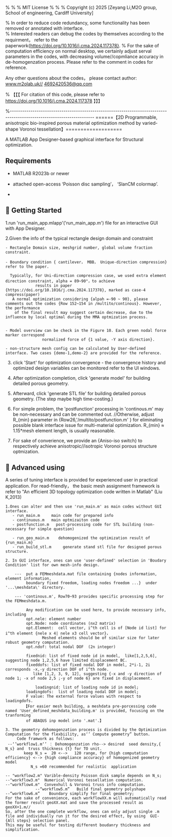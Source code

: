 % % % MIT License
% % % Copyright (c) 2025 [Zeyang Li,M2O group, School of engineering, Cardiff University]

% In order to reduce code redundancy,  some functionality has been removed or annotated with interface.  
% Interested readers can debug the codes by themselves according to the requirment，
         refer to the paperwork{https://doi.org/10.1016/j.cma.2024.117378}.
% For the sake of computation efficiency on normal desktop, we certainly 
        adjust serval parameters in the codes, with decreasing  volume//copmliance accuracy in 
        de-homogenzation process.  Please refer to the comment in codes for reference.

Any other questions about the codes， please contact author:   www.m2olab.uk// 4692420536@qq.com

% 【【【 For citation of this code,  please refer to https://doi.org/10.1016/j.cma.2024.117378 】】】

%-----------------------------------------------------------------------------------------------------------------------
======【2D Programmable, anisotropic bio-inspired porous material optimization method by varied-shape Voronoi tessellation】===================

A MATLAB App Designer-based graphical interface for Structural optimization.
## Requirements
-  MATLAB R2023b or newer
-  attached open-access  ‘Poisson disc sampling’， ‘SlanCM colormap’.

-  

## 🚀 Getting Started 

   1.run 'run_main_app.mlapp'('run_main_app.m') file for an interactive GUI with App Designer.
   
   2.Given the info of the typical rectangle design domain and constraint

	- Rectangle Domain size, meshgrid number, global volume fraction constraint.

	- Boundary condition { cantilever， MBB， Unique-direction compression} refer to the paper.

	  Typically, for Uni-direction compression case, we used extra element direction constraint, alpha = 89~90°，to achieve
                 results in paper {https://doi.org/10.1016/j.cma.2024.117378}, marked as case-4 compress(paper)
	   A normal optimization considering {alpah =-90 ~ 90}, please comments out the codes {Row 152~154 in /multito/continous}. However, the performance
	    of the final result may suggest certain decrease, due to the influence by local optimal during the MMA optmization process.


	- Model overview can be check in the Figure 10. Each green nodal force marker correspond 
					normalized force of {1 value, -Y axis direction}.

	- non-structure mesh config can be calculated by User-defined interface. Two cases {demo-1,demo-2} are provided for the reference.

   3. click 'Start' for optimization convergence
	- the convergence history and optimized design variables can be monitored refer to the UI windows. 

   4. After optimization completion, click 'generate model' for building detailed porous geometry.
   
   5. Afterward, click 'generate STL file' for building detailed porous geometry. (The step maybe high time-costing.)

   6. For simple problem, the 'postfunction' processing in 'continous.m' may be non-necessary and can be commented out.
      //Otherwise, adjust R_{min} parameter in {Row26,'/multito/postfunction.m' } for eliminating possible blank interface issue for multi-material optimization.
        R_{min} ≈ 1.15*mesh element length, is usually reasonable.
	
  7.  For sake of converience, we provide an {Aniso-iso switch} to respectively achieve anisotropic//isotropic Voronoi porous structure optmization. 


       
## 🚀 Advanced using
 A series of tuning interface is provided for experienced user in practical application.
    For read-friendly， the basic mesh assignment framework is refer to "An efficient 3D topology optimization code written in Matlab" (Liu K,2013)


    1.Ones can alter and then use 'run_main.m' as main codes without GUI interface.
       - run_main.m     main code for prepared info
       - continuous.m   main optmizaiton code
       - postfunction.m   post-processing code for STL building (non-necessary for simple question)
       
       - run_geo_main.m    dehomogenized the optimization result of {run_main.m}
       - run_build_stl.m     generate stand stl file for designed porous structure.    
    
    2. In GUI interface, ones can use 'user-defined' selection in 'Boudary Condition' list for own mesh-info design.

		---  put a FEMmeshdata.mat file containing {nodes information, element information, 
		     boundary fixed freedom, loading nodes freedom ...}  under '...\meshdata\' directory.

		--- 'continous.m', Row70~93 provides specific processing step for the FEMmeshdata.m. 

			 Any modification can be used here, to provide necessary info, including
			 opt.nele: element number 
			 opt.Node: node coordinates (nx2 matrix)  
			 opt.Element:  cell vector, i^th cell is of [Node id list] for i^th element {nele x 4| nele x3 cell vector}， 
					Meshed elements should be of similar size for later robust geometry computation.  
			 opt.ndof: total nodal DOF  (2n integer)

			 fixednid: list of fixed node id in model,  like[1,2,5,6], suggesting node 1,2,5,6 have limited displacement BC.
			 fixeddofs: list of fixed nodal DOF in model, 2*i-1, 2i corresponds -x,-y direction DOF of i^th node.
				like [1,2, 3, 9, 12], suggesting {-x and -y direction of node 1; -x of node 2,5	;-y of node 6} are fixed in displacement.
						
		         loadingnid: list of loading node id in model;
			 loadingdofs:  list of loading nodal DOF in model;
			 F value: The external force values with respect to loadingdofs.
		 	【For easier mesh building, a meshdata pre-porcessing code named 'User_defined_meshdata_building.m' is provided, focusing on the tranforming
			 of ABAQUS inp model into '.mat'.】

    3. The geometry dehomogenzation process is divided by the Optimization Computation for the flexbiility, as‘’ Compute geometry” button.
         Code framwork as follows:
	 --‘’workflow1.m‘’ ： Dehomogenzation rho--> desired  seed density,{ N_s} and  truss thickness {t} for TO unit.   
			keep N_s =  20 <-->   120 range, for {high computation efficiency} <--> {high compliance accuracy} of homogenized geometry model
			   N_s =60 recommended for realistic  application

	-- "workflow2.m" Varible-density Poisson disk sample depends on N_s;
	--"workflow3.m"  Numerical Voronoi tessellation computation. 
 	--"workflow4.m"  Convexhull & Voronoi truss info computation. 
                 --“workflow5.m”   Build final geometry polyshape
 	--“workflow6.m”    Boundary simplify for final geometry;
	For the sake of convenience, each workflowXX.m will automatically read the former result geoXX.mat and save the processed result as geoXX+1.m//
	So, after the one complete workflow, ones can only adjust single .m file and individually run it for the desired effect, by using  GUI- {All steps} selection panel.
	This may be useful for testing different boudanry thickness and  simplification. 


   
